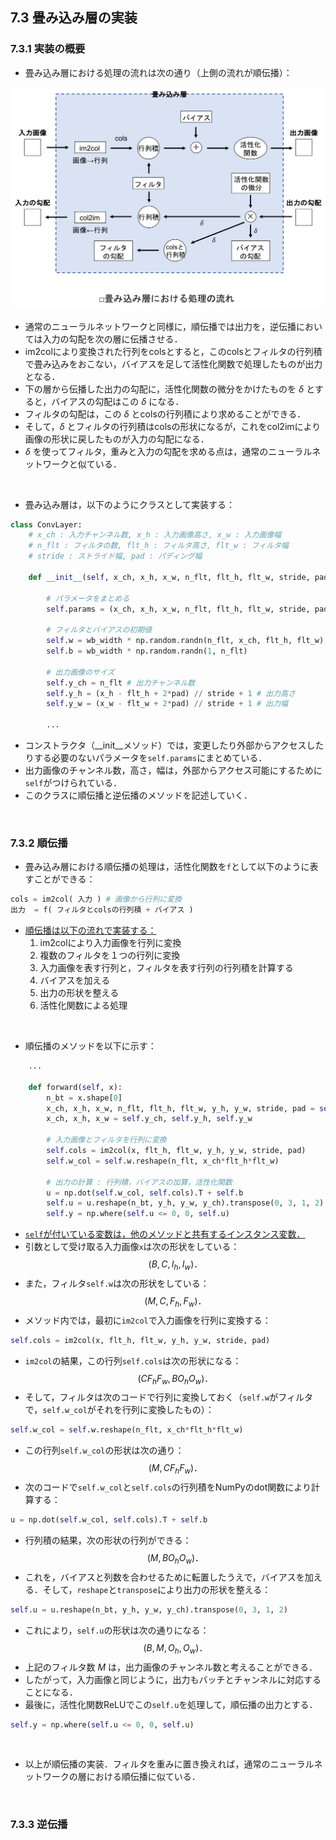 [](2019/05/12)

## 7.3 畳み込み層の実装
### 7.3.1 実装の概要
- 畳み込み層における処理の流れは次の通り（上側の流れが順伝播）：

<center>
<img src="figures/convolution_layer_flowchart.png" width="700">
</center>

- 通常のニューラルネットワークと同様に，順伝播では出力を，逆伝播においては入力の勾配を次の層に伝播させる．
- im2colにより変換された行列をcolsとすると，このcolsとフィルタの行列積で畳み込みをおこない，バイアスを足して活性化関数で処理したものが出力となる．
- 下の層から伝播した出力の勾配に，活性化関数の微分をかけたものを $\delta$ とすると，バイアスの勾配はこの $\delta$ になる．
- フィルタの勾配は，この $\delta$ とcolsの行列積により求めることができる．
- そして，$\delta$ とフィルタの行列積はcolsの形状になるが，これをcol2imにより画像の形状に戻したものが入力の勾配になる．
- $\delta$ を使ってフィルタ，重みと入力の勾配を求める点は，通常のニューラルネットワークと似ている．

<br>

- 畳み込み層は，以下のようにクラスとして実装する：
``` python
class ConvLayer:
    # x_ch : 入力チャンネル数, x_h : 入力画像高さ, x_w : 入力画像幅
    # n_flt : フィルタの数, flt_h : フィルタ高さ, flt_w : フィルタ幅
    # stride : ストライド幅, pad : パディング幅

    def __init__(self, x_ch, x_h, x_w, n_flt, flt_h, flt_w, stride, pad):

        # パラメータをまとめる
        self.params = (x_ch, x_h, x_w, n_flt, flt_h, flt_w, stride, pad)

        # フィルタとバイアスの初期値
        self.w = wb_width * np.random.randn(n_flt, x_ch, flt_h, flt_w)
        self.b = wb_width * np.random.randn(1, n_flt)

        # 出力画像のサイズ
        self.y_ch = n_flt # 出力チャンネル数
        self.y_h = (x_h - flt_h + 2*pad) // stride + 1 # 出力高さ
        self.y_w = (x_w - flt_w + 2*pad) // stride + 1 # 出力幅

        ...
```

- コンストラクタ（__init__メソッド）では，変更したり外部からアクセスしたりする必要のないパラメータを`self.params`にまとめている．
- 出力画像のチャンネル数，高さ，幅は，外部からアクセス可能にするために`self`がつけられている．
- このクラスに順伝播と逆伝播のメソッドを記述していく．

<br>

### 7.3.2 順伝播
- 畳み込み層における順伝播の処理は，活性化関数を`f`として以下のように表すことができる：
``` python
cols = im2col( 入力 ) # 画像から行列に変換
出力  = f( フィルタとcolsの行列積 + バイアス )
```

- <u>順伝播は以下の流れで実装する：</u>
   1. im2colにより入力画像を行列に変換
   2. 複数のフィルタを１つの行列に変換
   3. 入力画像を表す行列と，フィルタを表す行列の行列積を計算する
   4. バイアスを加える
   5. 出力の形状を整える
   6. 活性化関数による処理

<br>

- 順伝播のメソッドを以下に示す：
``` python
    ...

    def forward(self, x):
        n_bt = x.shape[0]
        x_ch, x_h, x_w, n_flt, flt_h, flt_w, y_h, y_w, stride, pad = self.params
        x_ch, x_h, x_w = self.y_ch, self.y_h, self.y_w

        # 入力画像とフィルタを行列に変換
        self.cols = im2col(x, flt_h, flt_w, y_h, y_w, stride, pad)
        self.w_col = self.w.reshape(n_flt, x_ch*flt_h*flt_w)

        # 出力の計算 : 行列積，バイアスの加算，活性化関数
        u = np.dot(self.w_col, self.cols).T + self.b
        self.u = u.reshape(n_bt, y_h, y_w, y_ch).transpose(0, 3, 1, 2)
        self.y = np.where(self.u <= 0, 0, self.u)
```

- <u>`self`が付いている変数は，他のメソッドと共有するインスタンス変数．</u>
- 引数として受け取る入力画像`x`は次の形状をしている：
$$
(B, C, I_h, I_w)．
$$
- また，フィルタ`self.w`は次の形状をしている：
$$
(M, C, F_h, F_w)．
$$
- メソッド内では，最初に`im2col`で入力画像を行列に変換する：
``` python
self.cols = im2col(x, flt_h, flt_w, y_h, y_w, stride, pad)
```
- `im2col`の結果，この行列`self.cols`は次の形状になる：
$$
(CF_hF_w, BO_hO_w)．
$$
- そして，フィルタは次のコードで行列に変換しておく（`self.w`がフィルタで，`self.w_col`がそれを行列に変換したもの）：
``` python
self.w_col = self.w.reshape(n_flt, x_ch*flt_h*flt_w)
```
- この行列`self.w_col`の形状は次の通り：
$$
(M, CF_hF_w)．
$$
- 次のコードで`self.w_col`と`self.cols`の行列積をNumPyのdot関数により計算する：
``` python
u = np.dot(self.w_col, self.cols).T + self.b
```
- 行列積の結果，次の形状の行列ができる：
$$
(M, BO_hO_w)．
$$
- これを，バイアスと列数を合わせるために転置したうえで，バイアスを加える．そして，`reshape`と`transpose`により出力の形状を整える：
``` python
self.u = u.reshape(n_bt, y_h, y_w, y_ch).transpose(0, 3, 1, 2)
```
- これにより，`self.u`の形状は次の通りになる：
$$
(B, M, O_h, O_w)．
$$
- 上記のフィルタ数 $M$ は，出力画像のチャンネル数と考えることができる．
- したがって，入力画像と同じように，出力もバッチとチャンネルに対応することになる．
- 最後に，活性化関数ReLUでこの`self.u`を処理して，順伝播の出力とする．
``` python 
self.y = np.where(self.u <= 0, 0, self.u)
```

<br>

- 以上が順伝播の実装．フィルタを重みに置き換えれば，通常のニューラルネットワークの層における順伝播に似ている．

<br>

### 7.3.3 逆伝播